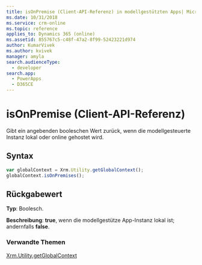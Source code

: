```yaml
---
title: isOnPremise (Client-API-Referenz) in modellgestützten Apps| MicrosoftDocs
ms.date: 10/31/2018
ms.service: crm-online
ms.topic: reference
applies_to: Dynamics 365 (online)
ms.assetid: 855767c5-c48f-47a2-8f99-52423221d974
author: KumarVivek
ms.author: kvivek
manager: amyla
search.audienceType:
  - developer
search.app:
  - PowerApps
  - D365CE
---
```

# <a name="isonpremise-client-api-reference"></a>isOnPremise (Client-API-Referenz)



Gibt ein angebenden booleschen Wert zurück, wenn die modellgesteuerte Instanz lokal oder online gehostet wird. 

## <a name="syntax"></a>Syntax

```JavaScript
var globalContext = Xrm.Utility.getGlobalContext();
globalContext.isOnPremises();
```

## <a name="return-value"></a>Rückgabewert

**Typ**: Boolesch.

**Beschreibung**: **true**, wenn die modellgestütze App-Instanz lokal ist; andernfalls **false**.

### <a name="related-topics"></a>Verwandte Themen

[Xrm.Utility.getGlobalContext](../getGlobalContext.md)



